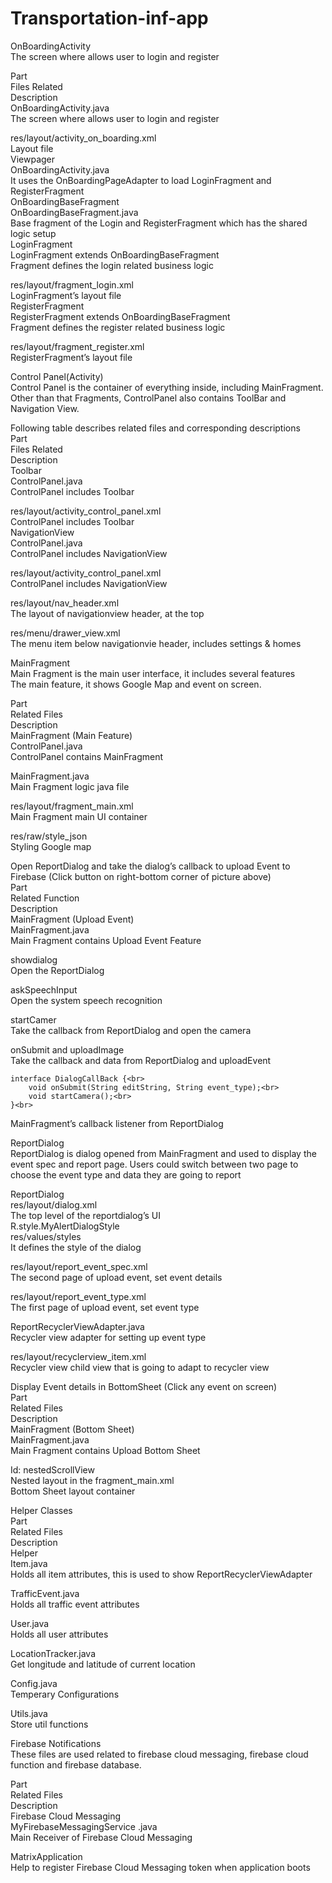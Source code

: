 # Transportation-inf-app

OnBoardingActivity<br>
The screen where allows user to login and register<br>


Part<br>
Files Related<br>
Description<br>
OnBoardingActivity.java<br>
The screen where allows user to login and register<br>


res/layout/activity_on_boarding.xml<br>
Layout file<br>
Viewpager<br>
OnBoardingActivity.java<br>
It uses the OnBoardingPageAdapter to load LoginFragment and RegisterFragment<br>
OnBoardingBaseFragment<br>
OnBoardingBaseFragment.java<br>
Base fragment of the Login and RegisterFragment which has the shared logic setup<br>
LoginFragment<br>
LoginFragment extends OnBoardingBaseFragment<br>
Fragment defines the login related business logic<br>


res/layout/fragment_login.xml<br>
LoginFragment’s layout file<br>
RegisterFragment<br>
RegisterFragment extends OnBoardingBaseFragment<br>
Fragment defines the register related business logic<br>


res/layout/fragment_register.xml<br>
RegisterFragment’s  layout file<br>




Control Panel(Activity)<br>
Control Panel is the container of everything inside, including MainFragment. Other than that Fragments, ControlPanel also contains ToolBar and Navigation View.<br>

Following table describes related files and corresponding descriptions <br>
Part<br>
Files Related<br>
Description<br>
Toolbar<br>
ControlPanel.java<br>
ControlPanel includes Toolbar<br>


res/layout/activity_control_panel.xml<br>
ControlPanel includes Toolbar<br>
NavigationView<br>
ControlPanel.java<br>
ControlPanel includes NavigationView<br>


res/layout/activity_control_panel.xml<br>
ControlPanel includes NavigationView<br>


res/layout/nav_header.xml<br>
The layout of navigationview header, at the top <br>


res/menu/drawer_view.xml<br>
The menu item below navigationvie header, includes settings & homes<br>


MainFragment<br>
Main Fragment is the main user interface, it includes several features<br>
The main feature, it shows Google Map and event on screen.<br>



Part <br>
Related Files<br>
Description<br>
MainFragment (Main Feature)<br>
ControlPanel.java<br>
ControlPanel contains MainFragment<br>


MainFragment.java<br>
Main Fragment logic java file <br>


res/layout/fragment_main.xml<br>
Main Fragment main UI container<br>


res/raw/style_json<br>
Styling Google map<br>

Open ReportDialog and take the dialog’s callback to upload Event to Firebase (Click button on right-bottom corner of picture above)<br>
Part <br>
Related Function<br>
Description<br>
MainFragment (Upload Event)<br>
MainFragment.java<br>
Main Fragment contains Upload Event Feature <br>


showdialog <br>
Open the ReportDialog<br>


askSpeechInput<br>
Open the system speech recognition <br>


startCamer<br>
Take the callback from ReportDialog and open the camera<br>


onSubmit and uploadImage<br>
Take the callback and data from ReportDialog and uploadEvent<br>


    interface DialogCallBack {<br>
        void onSubmit(String editString, String event_type);<br>
        void startCamera();<br>
    }<br>


MainFragment’s callback listener from ReportDialog<br>


ReportDialog<br>
ReportDialog is dialog opened from MainFragment and used to display the event spec and report page. Users could switch between two page to choose the event type and data they are going to report<br>

ReportDialog<br>
res/layout/dialog.xml<br>
The top level of the reportdialog’s UI<br>
R.style.MyAlertDialogStyle<br>
res/values/styles<br>
It defines the style of the dialog<br>


res/layout/report_event_spec.xml<br>
The second page of upload event, set event details<br>


res/layout/report_event_type.xml<br>
The first page of upload event, set event type<br>


ReportRecyclerViewAdapter.java<br>
Recycler view adapter for setting up event type<br>


res/layout/recyclerview_item.xml<br>
Recycler view child view that is going to adapt to recycler view<br>

Display Event details in BottomSheet (Click any event on screen)<br>
Part <br>
Related Files<br>
Description<br>
MainFragment (Bottom Sheet)<br>
MainFragment.java<br>
Main Fragment contains Upload Bottom Sheet<br>


Id: nestedScrollView<br>
Nested layout in the fragment_main.xml<br>
Bottom Sheet layout container<br>



Helper Classes<br>
Part <br>
Related Files<br>
Description<br>
Helper<br>
Item.java<br>
Holds all item attributes, this is used to show ReportRecyclerViewAdapter<br>


TrafficEvent.java<br>
Holds all traffic event attributes<br>


User.java<br>
Holds all user attributes<br>


LocationTracker.java<br>
Get longitude and latitude of current location<br>


Config.java<br>
Temperary Configurations <br>


Utils.java<br>
Store util functions<br>


Firebase Notifications<br>
These files are used related to firebase cloud messaging, firebase cloud function and firebase database.<br>

Part <br>
Related Files<br>
Description<br>
Firebase Cloud Messaging<br>
MyFirebaseMessagingService
.java<br>
Main Receiver of Firebase Cloud Messaging<br>


MatrixApplication<br>
Help to register Firebase Cloud Messaging token when application boots<br>





